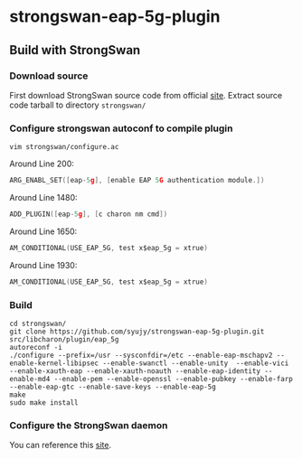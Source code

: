 # strongswan-eap-5g-plugin
## Build with StrongSwan

### Download source

First download StrongSwan source code from official [site](https://www.strongswan.org/download.html).
Extract source code tarball to directory `strongswan/`

### Configure strongswan autoconf to compile plugin

`vim strongswan/configure.ac`

Around Line 200:
```c
ARG_ENABL_SET([eap-5g], [enable EAP 5G authentication module.])
```
Around Line 1480:
```c
ADD_PLUGIN([eap-5g], [c charon nm cmd])
```
Around Line 1650:
```c
AM_CONDITIONAL(USE_EAP_5G, test x$eap_5g = xtrue)
```
Around Line 1930:
```c
AM_CONDITIONAL(USE_EAP_5G, test x$eap_5g = xtrue)
```

### Build

```shell
cd strongswan/
git clone https://github.com/syujy/strongswan-eap-5g-plugin.git src/libcharon/plugin/eap_5g
autoreconf -i
./configure --prefix=/usr --sysconfdir=/etc --enable-eap-mschapv2 --enable-kernel-libipsec --enable-swanctl --enable-unity  --enable-vici --enable-xauth-eap --enable-xauth-noauth --enable-eap-identity --enable-md4 --enable-pem --enable-openssl --enable-pubkey --enable-farp --enable-eap-gtc --enable-save-keys --enable-eap-5g
make
sudo make install
```

### Configure the StrongSwan daemon

You can reference this [site](https://www.digitalocean.com/community/tutorials/how-to-set-up-an-ikev2-vpn-server-with-strongswan-on-ubuntu-18-04-2).
